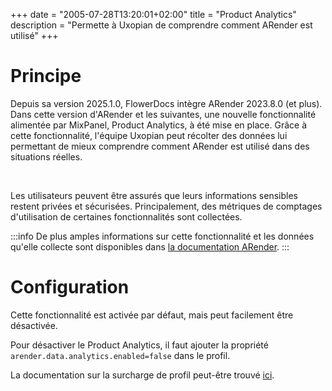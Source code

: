 +++
date = "2005-07-28T13:20:01+02:00"
title = "Product Analytics"
description = "Permette à Uxopian de comprendre comment ARender est utilisé"
+++

# Principe
 Depuis sa version 2025.1.0, FlowerDocs intègre ARender 2023.8.0 (et plus). Dans cette version d'ARender et les suivantes, une nouvelle fonctionnalité  alimentée par MixPanel, Product Analytics, à été mise en place.
 Grâce à cette fonctionnalité, l'équipe Uxopian peut récolter des données lui permettant de mieux comprendre comment ARender est utilisé dans des situations réelles.

<br/>

Les utilisateurs peuvent être assurés que leurs informations sensibles restent privées et sécurisées. Principalement, des métriques de comptages d'utilisation de certaines fonctionnalités sont collectées.



:::info
 De plus amples informations sur cette fonctionnalité et les données qu'elle collecte sont disponibles dans [la documentation ARender](https://docs.arender.io/fr/learn/product-analytics/).
:::



# Configuration
 Cette fonctionnalité est activée par défaut, mais peut facilement être désactivée.

Pour désactiver le Product Analytics, il faut ajouter la propriété ``arender.data.analytics.enabled=false`` dans le profil.

La documentation sur la surcharge de profil peut-être trouvé [ici](broken-link.md).


